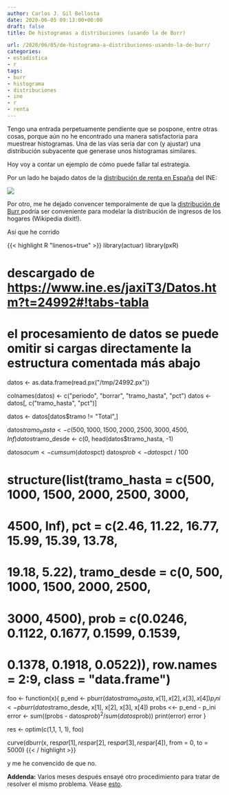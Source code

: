 ```yaml
---
author: Carlos J. Gil Bellosta
date: 2020-06-05 09:13:00+00:00
draft: false
title: De histogramas a distribuciones (usando la de Burr)

url: /2020/06/05/de-histograma-a-distribuciones-usando-la-de-burr/
categories:
- estadística
- r
tags:
- burr
- histograma
- distribuciones
- ine
- r
- renta
---
```


Tengo una entrada perpetuamente pendiente que se pospone, entre otras cosas, porque aún no he encontrado una manera satisfactoria para muestrear histogramas. Una de las vías sería dar con (y ajustar) una distribución subyacente que generase unos histogramas similares.

Hoy voy a contar un ejemplo de cómo puede fallar tal estrategia.

Por un lado he bajado datos de la [distribución de renta en España](https://www.ine.es/jaxiT3/Datos.htm?t=24992#!tabs-tabla) del INE:

![](/wp-uploads/2020/06/distribucion_renta_2018.png#center)

Por otro, me he dejado convencer temporalmente de que la [distribución de Burr ](https://en.wikipedia.org/wiki/Burr_distribution)podría ser conveniente para modelar la distribución de ingresos de los hogares (Wikipedia dixit!).

Así que he corrido

{{< highlight R "linenos=true" >}}
library(actuar)
library(pxR)

# descargado de https://www.ine.es/jaxiT3/Datos.htm?t=24992#!tabs-tabla
# el procesamiento de datos se puede omitir si cargas directamente la estructura comentada más abajo
datos <- as.data.frame(read.px("/tmp/24992.px"))

colnames(datos) <- c("periodo", "borrar", "tramo_hasta", "pct")
datos <- datos[, c("tramo_hasta", "pct")]

datos <- datos[datos$tramo != "Total",]

datos$tramo_hasta <- c(500, 1000, 1500, 2000, 2500, 3000, 4500, Inf)
datos$tramo_desde <- c(0, head(datos$tramo_hasta, -1)

datos$acum <- cumsum(datos$pct)
datos$prob <- datos$pct / 100

# structure(list(tramo_hasta = c(500, 1000, 1500, 2000, 2500, 3000,
# 4500, Inf), pct = c(2.46, 11.22, 16.77, 15.99, 15.39, 13.78,
# 19.18, 5.22), tramo_desde = c(0, 500, 1000, 1500, 2000, 2500,
# 3000, 4500), prob = c(0.0246, 0.1122, 0.1677, 0.1599, 0.1539,
# 0.1378, 0.1918, 0.0522)), row.names = 2:9, class = "data.frame")

foo <- function(x){
    p_end <- pburr(datos$tramo_hasta, x[1], x[2], x[3], x[4])
    p_ini <- pburr(datos$tramo_desde, x[1], x[2], x[3], x[4])
    probs <<- p_end - p_ini
    error <- sum((probs - datos$prob)^2 / sum(datos$prob))
    print(error)
    error
}

res <- optim(c(1,1, 1, 1), foo)

curve(dburr(x, res$par[1], res$par[2], res$par[3], res$par[4]),
        from = 0, to = 5000)
{{< / highlight >}}

y me he convencido de que no.

**Addenda:** Varios meses después ensayé otro procedimiento para tratar de resolver el mismo problema. Véase [esto](http://www.datanalytics.com/2020/09/10/distribuciones-de-renta-solo-de-renta-a-partir-de-histogramas/).

